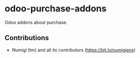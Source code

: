# odoo-purchase-addons
Odoo addons about purchase.


Contributions
------------
* Numigi (tm) and all its contributors (https://bit.ly/numigiens)

